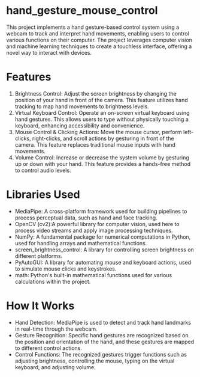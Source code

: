 # hand_gesture_mouse_control
This project implements a hand gesture-based control system using a webcam to track and interpret hand movements, enabling users to control various functions on their computer. The project leverages computer vision and machine learning techniques to create a touchless interface, offering a novel way to interact with devices.

# Features
1. Brightness Control: Adjust the screen brightness by changing the position of your hand in front of the camera. This feature utilizes hand tracking to map hand movements to brightness levels.
2. Virtual Keyboard Control: Operate an on-screen virtual keyboard using hand gestures. This allows users to type without physically touching a keyboard, enhancing accessibility and convenience.
3. Mouse Control & Clicking Actions: Move the mouse cursor, perform left-clicks, right-clicks, and scroll actions by gesturing in front of the camera. This feature replaces traditional mouse inputs with hand movements.
4. Volume Control: Increase or decrease the system volume by gesturing up or down with your hand. This feature provides a hands-free method to control audio levels.

# Libraries Used
- MediaPipe: A cross-platform framework used for building pipelines to process perceptual data, such as hand and face tracking.
- OpenCV (cv2):A powerful library for computer vision, used here to process video streams and apply image processing techniques.
- NumPy: A fundamental package for numerical computations in Python, used for handling arrays and mathematical functions.
- screen_brightness_control: A library for controlling screen brightness on different platforms.
- PyAutoGUI: A library for automating mouse and keyboard actions, used to simulate mouse clicks and keystrokes.
- math: Python's built-in mathematical functions used for various calculations within the project.

# How It Works
- Hand Detection: MediaPipe is used to detect and track hand landmarks in real-time through the webcam.
- Gesture Recognition: Specific hand gestures are recognized based on the position and orientation of the hand, and these gestures are mapped to different control actions.
- Control Functions: The recognized gestures trigger functions such as adjusting brightness, controlling the mouse, typing on the virtual keyboard, and adjusting volume.

  


